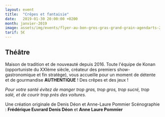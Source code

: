 ```yaml
---
layout: event
title:  "Crêpes et fantaisie"
date:   2019-01-30 20:00:00 +0200
month: janvier-2019
image: assets/img/events/flyer-au-bon-gros-gras-grand-grain-agendarts-20171.jpg
tarif: 5€
---
```


## Théâtre  

Maison de tradition et de nouveauté depuis 2016. Toute l'équipe de Konan (opportuniste du XXIème siècle, créateur des premiers show-gastronomique et fin stratège), vous accueille pour un moment de détente et de gourmandise **AUTHENTIQUE** ! Des crêpes et des jeux ! 

*Pour votre santé évitez de manger trop gras, trop gros, trop sucré, trop salé, et de courir trop près des voitures.*  

Une création originale de Denis Déon et Anne-Laure Pommier Scénographie : **Frédérique Euvrard Denis Déon** et **Anne Laure Pommier**
